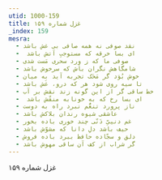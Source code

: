 ```yaml
---
utid: 1000-159
title: غزل شماره ۱۵۹
_index: 159
mesra:
  - نقد صوفی نه همه صافی بی غش باشد
  - ‌ ای بسا خرقه که مستوجبِ آتش باشد
  - صوفی ما که ز وِرد سحری مَست شدی
  - شامگاهش نگران باش که سرخوش باشد
  - خوش بُوَد گر مَحَک تجربه آید به میان
  - تا سیه روی شود هر که درو، غَش باشد
  - خط ساقی گر از این گونه زند نقش بر آب
  - ‌ ای بسا رخ که به خونابه منقّش باشد
  - ناز پرورد تنعُّم نبرد راه به دوست
  - عاشقی شیوه رندان بلاکش باشد
  - غم دنییِّ دَنّی چند خوری باده بخور
  - حیف باشد دلِ دانا که مشوّش باشد
  - دلق و سجّاده حافظ ببرد باده فروش
  - گر شراب از کف آن ساقی مهوش باشد
---
```

غزل شماره ۱۵۹
